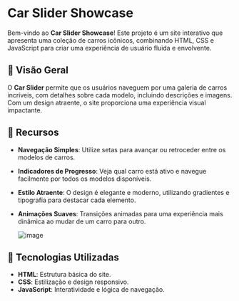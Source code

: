 # Car Slider Showcase

Bem-vindo ao **Car Slider Showcase**! Este projeto é um site interativo que apresenta uma coleção de carros icônicos, combinando HTML, CSS e JavaScript para criar uma experiência de usuário fluida e envolvente.

## 🚗 Visão Geral

O **Car Slider** permite que os usuários naveguem por uma galeria de carros incríveis, com detalhes sobre cada modelo, incluindo descrições e imagens. Com um design atraente, o site proporciona uma experiência visual impactante.

## 🌟 Recursos

- **Navegação Simples**: Utilize setas para avançar ou retroceder entre os modelos de carros.
- **Indicadores de Progresso**: Veja qual carro está ativo e navegue facilmente por todos os modelos disponíveis.
- **Estilo Atraente**: O design é elegante e moderno, utilizando gradientes e tipografia para destacar cada elemento.
- **Animações Suaves**: Transições animadas para uma experiência mais dinâmica ao mudar de um carro para outro.

  ![image](https://github.com/user-attachments/assets/a4cbc1c0-3826-4c1d-adc2-b692f9a4416f)


## 🎨 Tecnologias Utilizadas

- **HTML**: Estrutura básica do site.
- **CSS**: Estilização e design responsivo.
- **JavaScript**: Interatividade e lógica de navegação.

